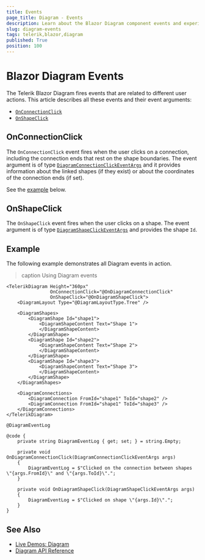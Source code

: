 ```yaml
---
title: Events
page_title: Diagram - Events
description: Learn about the Blazor Diagram component events and experiment with them in the provided runnable code examples.
slug: diagram-events
tags: telerik,blazor,diagram
published: True
position: 100
---
```


# Blazor Diagram Events

The Telerik Blazor Diagram fires events that are related to different user actions. This article describes all these events and their event arguments:

* [`OnConnectionClick`](#onconnectionclick)
* [`OnShapeClick`](#onshapeclick)

## OnConnectionClick

The `OnConnectionClick` event fires when the user clicks on a connection, including the connection ends that rest on the shape boundaries. The event argument is of type [`DiagramConnectionClickEventArgs`](slug:Telerik.Blazor.Components.DiagramConnectionClickEventArgs) and it provides information about the linked shapes (if they exist) or about the coordinates of the connection ends (if set).

See the [example](#example) below.

## OnShapeClick

The `OnShapeClick` event fires when the user clicks on a shape. The event argument is of type [`DiagramShapeClickEventArgs`](slug:Telerik.Blazor.Components.DiagramShapeClickEventArgs) and provides the shape `Id`.

## Example

The following example demonstrates all Diagram events in action.

>caption Using Diagram events

````RAZOR
<TelerikDiagram Height="360px"
                OnConnectionClick="@OnDiagramConnectionClick"
                OnShapeClick="@OnDiagramShapeClick">
    <DiagramLayout Type="@DiagramLayoutType.Tree" />

    <DiagramShapes>
        <DiagramShape Id="shape1">
            <DiagramShapeContent Text="Shape 1">
            </DiagramShapeContent>
        </DiagramShape>
        <DiagramShape Id="shape2">
            <DiagramShapeContent Text="Shape 2">
            </DiagramShapeContent>
        </DiagramShape>
        <DiagramShape Id="shape3">
            <DiagramShapeContent Text="Shape 3">
            </DiagramShapeContent>
        </DiagramShape>
    </DiagramShapes>

    <DiagramConnections>
        <DiagramConnection FromId="shape1" ToId="shape2" />
        <DiagramConnection FromId="shape1" ToId="shape3" />
    </DiagramConnections>
</TelerikDiagram>

@DiagramEventLog

@code {
    private string DiagramEventLog { get; set; } = string.Empty;

    private void OnDiagramConnectionClick(DiagramConnectionClickEventArgs args)
    {
        DiagramEventLog = $"Clicked on the connection between shapes \"{args.FromId}\" and \"{args.ToId}\".";
    }

    private void OnDiagramShapeClick(DiagramShapeClickEventArgs args)
    {
        DiagramEventLog = $"Clicked on shape \"{args.Id}\".";
    }
}
````

## See Also

* [Live Demos: Diagram](https://demos.telerik.com/blazor-ui/diagram/overview)
* [Diagram API Reference](slug:Telerik.Blazor.Components.TelerikDiagram)
